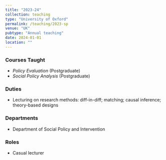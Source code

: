 ```yaml
---
title: "2023-24"
collection: teaching
type: "University of Oxford"
permalink: /teaching/2023-sp
venue: "UK"
pubtype: "Annual teaching"
date: 2024-01-01
location: ""
---
```


### Courses Taught
- *Policy Evaluation* (Postgraduate)  
- *Social Policy Analysis* (Postgraduate)

### Duties
- Lecturing on research methods: diff-in-diff; matching; causal inference; theory-based designs

### Departments
- Department of Social Policy and Intervention

### Roles
- Casual lecturer

